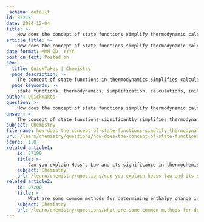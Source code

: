 ```yaml
---
_schema: default
id: 87215
date: 2024-12-04
title: >-
    How does the concept of state functions simplify thermodynamic calculations?
article_title: >-
    How does the concept of state functions simplify thermodynamic calculations?
date_format: MMM DD, YYYY
post_on_text: Posted on
seo:
  title: QuickTakes | Chemistry
  page_description: >-
    The concept of state functions in thermodynamics simplifies calculations by focusing on the initial and final states of a system rather than the pathway taken. State functions like internal energy and enthalpy provide essential data without needing process details.
  page_keywords: >-
    state functions, thermodynamics, simplification, calculations, initial and final states, internal energy, pressure, temperature, entropy, Hess's Law, enthalpy, path functions, work, heat
author: QuickTakes
question: >-
    How does the concept of state functions simplify thermodynamic calculations?
answer: >-
    The concept of state functions significantly simplifies thermodynamic calculations by allowing us to focus solely on the initial and final states of a system, rather than the specific path taken to transition between these states. A state function is a property of a system that depends only on its current equilibrium state, such as internal energy, pressure, temperature, and entropy. This means that when analyzing changes in a system, only the values of these properties at the beginning and end of a process are necessary.\n\nFor example, in the context of Hess's Law, which states that the total enthalpy change for a reaction is the sum of the enthalpy changes for individual steps, state functions enable us to manipulate enthalpy values without needing to know the details of the reaction pathway. This is because enthalpy, being a state function, is independent of the process used to achieve the final state.\n\nIn contrast, path functions, such as work and heat, depend on the specific process and cannot be defined solely by the initial and final states. This distinction allows for a more straightforward approach to calculations in thermodynamics, as it reduces the complexity involved in considering every detail of the process.\n\nOverall, the use of state functions streamlines the analysis of thermodynamic systems, making it easier to calculate changes in properties and understand the relationships between different thermodynamic variables.
subject: Chemistry
file_name: how-does-the-concept-of-state-functions-simplify-thermodynamic-calculations.md
url: /learn/chemistry/questions/how-does-the-concept-of-state-functions-simplify-thermodynamic-calculations
score: -1.0
related_article1:
    id: 87190
    title: >-
        Can you explain Hess's Law and its significance in thermochemistry?
    subject: Chemistry
    url: /learn/chemistry/questions/can-you-explain-hesss-law-and-its-significance-in-thermochemistry
related_article2:
    id: 87200
    title: >-
        What are some common methods for determining enthalpy change in chemical reactions?
    subject: Chemistry
    url: /learn/chemistry/questions/what-are-some-common-methods-for-determining-enthalpy-change-in-chemical-reactions
---
```


&nbsp;